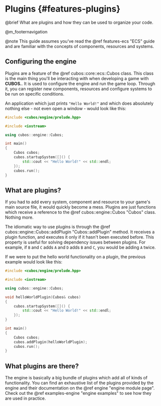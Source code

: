 # Plugins {#features-plugins}

@brief What are plugins and how they can be used to organize your code.

@m_footernavigation

@note This guide assumes you've read the @ref features-ecs "ECS" guide and are
familiar with the concepts of components, resources and systems.

## Configuring the engine

Plugins are a feature of the @ref cubos::core::ecs::Cubos class. This class is
the main thing you'll be interacting with when developing a game with
**CUBOS.**. It is used to configure the engine and run the game loop. Through
it, you can register new components, resources and configure systems to be run
on specific conditions.

An application which just prints `"Hello World!"` and which does absolutely
nothing else - not even open a window - would look like this:

```cpp
#include <cubos/engine/prelude.hpp>

#include <iostream>

using cubos::engine::Cubos;

int main()
{
    Cubos cubos;
    cubos.startupSystem([]() {
        std::cout << "Hello World!" << std::endl;
    });
    cubos.run();
}
```

## What are plugins?

If you had to add every system, component and resource to your game's main
source file, it would quickly become a mess. Plugins are just functions which
receive a reference to the @ref cubos::engine::Cubos "Cubos" class. Nothing
more.

The idiomatic way to use plugins is through the
@ref cubos::engine::Cubos::addPlugin "Cubos::addPlugin" method. It receives a
plugin function, and executes it only if it hasn't been executed before. This
property is useful for solving dependency issues between plugins. For example,
if `B` and `C` adds `A` and `D` adds `B` and `C`, you would be adding `A`
twice.

If we were to put the hello world functionality on a plugin, the previous
example would look like this:

```cpp
#include <cubos/engine/prelude.hpp>

#include <iostream>

using cubos::engine::Cubos;

void helloWorldPlugin(Cubos& cubos)
{
    cubos.startupSystem([]() {
        std::cout << "Hello World!" << std::endl;
    });
}

int main()
{
    Cubos cubos;
    cubos.addPlugin(helloWorldPlugin);
    cubos.run();
}
```

## What plugins are there?

The engine is basically a big bundle of plugins which add all of kinds of
functionality. You can find an exhaustive list of the plugins provided by the
engine and their documentation on the @ref engine "engine module page". Check
out the @ref examples-engine "engine examples" to see how they are used in
practice.
